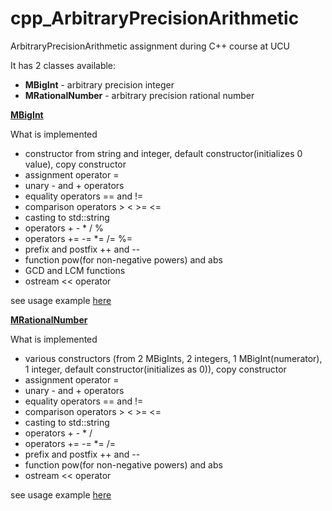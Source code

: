 # cpp_ArbitraryPrecisionArithmetic
ArbitraryPrecisionArithmetic assignment during C++ course at UCU

It has 2 classes available:
- <b>MBigInt</b> - arbitrary precision integer
- <b>MRationalNumber</b> - arbitrary precision rational number

<b>[MBigInt](MBigInt)</b>

What is implemented
- constructor from string and integer, default constructor(initializes 0 value), copy constructor
- assignment operator =
- unary - and + operators
- equality operators == and !=
- comparison operators > < >= <=
- casting to std::string
- operators + - * / %
- operators += -= *= /= %=
- prefix and postfix ++ and --
- function pow(for non-negative powers) and abs
- GCD and LCM functions
- ostream << operator

see usage example [here](MBigInt/main.cpp)

<b>[MRationalNumber](MRationalNumber)</b>

What is implemented
- various constructors (from 2 MBigInts, 2 integers, 1 MBigInt(numerator), 1 integer, default constructor(initializes as 0)), copy constructor
- assignment operator =
- unary - and + operators
- equality operators == and !=
- comparison operators > < >= <=
- casting to std::string
- operators + - * /
- operators += -= *= /=
- prefix and postfix ++ and --
- function pow(for non-negative powers) and abs
- ostream << operator

see usage example [here](MRationalNumber/main.cpp)